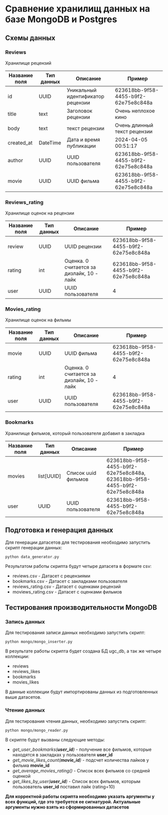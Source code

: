 # Сравнение хранилищ данных на базе MongoDB и Postgres

## Схемы данных

### Reviews

Хранилище рецензий

| Название поля | Тип данных | Описание                          | Пример                               |
|---------------|------------|-----------------------------------|--------------------------------------|
| id            | UUID       | Уникальный идентификатор рецензии | 623618bb-9f58-4455-b9f2-62e75e8c848a |
| title         | text       | Заголовок рецензии                | Очень неплохое кино                  |
| body          | text       | текст рецензии                    | Очень длинный текст рецензии         |
| created_at    | DateTime   | Дата и время публикации           | 2024-04-05 00:51:17                  |
| author        | UUID       | UUID пользователя                 | 623618bb-9f58-4455-b9f2-62e75e8c848a |
| movie         | UUID       | UUID фильма                       | 623618bb-9f58-4455-b9f2-62e75e8c848a |

### Reviews_rating

Хранилище оценок на рецензии

| Название поля | Тип данных | Описание                                  | Пример                               |
|---------------|------------|-------------------------------------------|--------------------------------------|
| review        | UUID       | UUID рецензии                             | 623618bb-9f58-4455-b9f2-62e75e8c848a |
| rating        | int        | Оценка. 0 считается за дизлайк, 10 - лайк | 623618bb-9f58-4455-b9f2-62e75e8c848a |
| user          | UUID       | UUID пользователя                         | 4                                    |

### Movies_rating

Хранилище оценок на фильмы

| Название поля | Тип данных | Описание                                  | Пример                               |
|---------------|------------|-------------------------------------------|--------------------------------------|
| movie         | UUID       | UUID фильма                               | 623618bb-9f58-4455-b9f2-62e75e8c848a |
| rating        | int        | Оценка. 0 считается за дизлайк, 10 - лайк | 4                                    |
| user          | UUID       | UUID пользователя                         | 623618bb-9f58-4455-b9f2-62e75e8c848a |

### Bookmarks

Хранилище фильмов, который пользователя добавил в закладка

| Название поля | Тип данных | Описание            | Пример                                                                     |
|---------------|------------|---------------------|----------------------------------------------------------------------------|
| movies        | list[UUID] | Список uuid фильмов | 623618bb-9f58-4455-b9f2-62e75e8c848a, 623618bb-9f58-4455-b9f2-62e75e8c848a |
| user          | UUID       | UUID пользователя   | 623618bb-9f58-4455-b9f2-62e75e8c848a                                       |

## Подготовка и генерация данных

Для генерации датасетов для тестирования необходимо запустить скрипт генерации данных:

```
python data_generator.py
```

Результатом работы скрипта будут четыре датасета в формате csv:

- reviews.csv - Датасет с рецензиями
- bookmarks.csv - Датасет с закладками пользователя
- reviews_rating.csv - Датасет с оценками рецензий
- moviews_rating.csv - Датасет с оценками фильмов

## Тестирования производительности MongoDB

### Запись данных

Для тестирования записи данных необходимо запустить скрипт:

```
python mongo/mongo_inserter.py
```

В результате работы скрипта будет создана БД ugc_db, а так же четыре коллекции:

- reviews
- reviews_likes
- bookmarks
- movies_likes

В данные коллекции будут импортированы данных из подготовленных выше датасетов.

### Чтение данных

Для тестирования чтения данных, необходимо запустить скрипт:

```
python mongo/mongo_reader.py
```

В скрипте будут вызваны следующие методы:

- *get_user_bookmarks(**user_id**)* - получение все фильмов, которые находятся в закладках у пользователя **user_id**
- *get_movie_likes_count(**movie_id**)* - подсчет количества лайков у фильма **movie_id**
- *get_average_movies_rating()* - Список всех фильмов со средней оценкой
- *get_likes_by_user(**user_id**)* - Список всех фильмов, которым пользователь **user_id** поставил лайк (rating=10)

**Для корректной работы скрипта необходимо указать аргументы у всех функций, где это требуется ее сигнатурой.
Актуальные аргументы нужно взять из сформированных датасетов**



